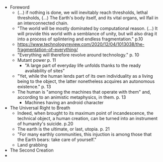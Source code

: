 - Foreword
	- (...) if nothing is done, we will inevitably reach thresholds, lethal thresholds, (...) The Earth's body itself, and its vital organs, wil lfail in an interconnected chain.
	- "The world will be mostly dominated by computational reason. (...) It will provide this world with a semblance of unity, but will also drag it into a process of splintering and endless fragmentation." p.10
	- https://www.technologyreview.com/2020/12/04/1013038/the-fragmentation-of-everything/
	- "Everything will therefore revolve around technology." p. 10
	- Mutant power p. 11
		- "A large part of everyday life unfolds thanks to the ready availability of sites"
	- "Yet, while the human lends part of its own individuality as a living being to the object, the latter nonetheless acquires an autonomous existence." p. 13
	- The human is "among the machines that operate with them" and, according to an animistic metaphysics, in them. p. 13
		- Machines having an android character
- The Universal Right to Breath
	- Indeed, when brought to its maximum point of incandescence, the technical object, a human creation, can be turned into an instrument of humanity's suicide. p.20
	- The earth is the ultimate, or last, utopia. p. 21
	- "For many earthly communities, this injuction is among those that the Earth bears: take care of yourself."
	- Land grabbing
- The Second Creation
- 